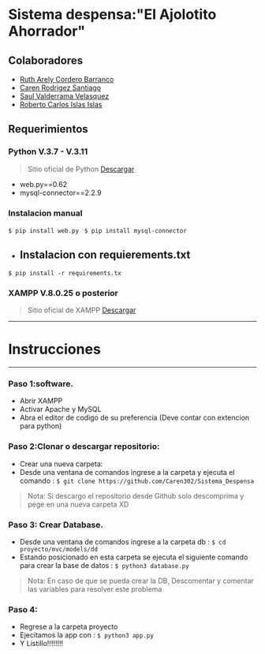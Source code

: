 # Sistema despensa:"El Ajolotito Ahorrador"

## Colaboradores
- [Ruth Arely Cordero Barranco](https://github.com/RuthArely21)
- [Caren Rodrigez Santiago](https://github.com/Caren302) 
- [Saul Valderrama Velasquez](https://github.com/SaulVVelazquez)
- [Roberto Carlos Islas Islas](https://github.com/Rob37toIslas) 
## Requerimientos
### Python V.3.7 - V.3.11
> Sitio oficial de Python
[Descargar](https://www.python.org/downloads/) 
- web.py==0.62
- mysql-connector==2.2.9
### Instalacion manual
`$ pip install web.py `
`$ pip install mysql-connector`
- ## Instalacion con requierements.txt
`$ pip install -r requirements.tx`
### XAMPP V.8.0.25 o posterior
> Sitio oficial de XAMPP
> [Descargar](https://www.apachefriends.org/es/download.html)

 
-------------
# Instrucciones
-------------
### Paso 1:software.
+ Abrir XAMPP
+ Activar Apache y MySQL
+ Abra el editor de codigo de su preferencia (Deve contar con extencion para python) 
### Paso 2:Clonar o descargar  repositorio:
+ Crear una nueva carpeta:
+ Desde una ventana de comandos ingrese a la carpeta y ejecuta el comando :
   `$ git clone https://github.com/Caren302/Sistema_Despensa `
> Nota:
> Si descargo el repositorio desde Github solo descomprima y pege en una nueva carpeta XD
### Paso 3: Crear Database.
+ Desde una ventana de comandos ingrese a la carpeta db :
   `$ cd proyecto/mvc/models/dd `
+  Estando posicionado en esta carpeta se ejecuta el siguiente comando para crear la base de datos :
     `$ python3 database.py` 
> Nota:
> En caso de que se pueda crear la DB, Descomentar y comentar las variables para resolver este problema
### Paso 4:
+ Regrese a la carpeta proyecto 
+ Ejecitamos la app con :
   `$ python3 app.py`
+ Y Listillo!!!!!!!!

